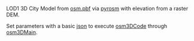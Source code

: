 LOD1 3D City Model from [osm.pbf](https://wiki.openstreetmap.org/wiki/PBF_Format) via [pyrosm](https://pyrosm.readthedocs.io/en/latest/) with elevation from a raster DEM.


Set parameters with a basic [json](https://github.com/AdrianKriger/osm_LoD1_3DCityModel/blob/main/districts/osm3Ddistricts_param.json) to execute [osm3DCode](https://github.com/AdrianKriger/osm_LoD1_3DCityModel/blob/main/districts/osm3DCodeDistricts.py) through [osm3DMain](https://github.com/AdrianKriger/osm_LoD1_3DCityModel/blob/main/districts/osm3DMainDistricts.py).
